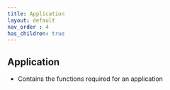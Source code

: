 ```yaml
---
title: Application
layout: default
nav_order : 4
has_children: true
---
```

Application
---
* Contains the functions required for an application
